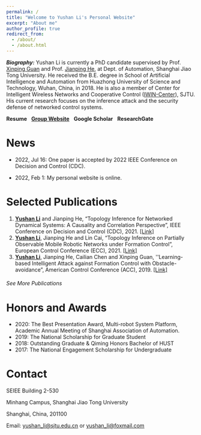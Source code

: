 ```yaml
---
permalink: /
title: "Welcome to Yushan Li's Personal Website"
excerpt: "About me"
author_profile: true
redirect_from: 
  - /about/
  - /about.html
---
```


***Biography:***  Yushan Li is currently a PhD candidate  supervised by Prof. [Xinping Guan](https://english.seiee.sjtu.edu.cn/english/detail/708_591.htm) and Prof. [Jianping He](https://iwin-fins.com), at Dept. of Automation, Shanghai Jiao Tong University. He received the B.E. degree in School of Artificial Intelligence and Automation from Huazhong University of Science and Technology, Wuhan, China, in 2018. He is also a member of Center for Intelligent Wireless Networks and Cooperative Control ([IWIN-Center](https://iwin.sjtu.edu.cn)), SJTU. His current research focuses on the inference attack and the security defense of networked control systems. 

**Resume** &nbsp;  [**Group Website**](https://iwin-fins.com/)	&nbsp;   **Google Scholar**	&nbsp;   **ResearchGate**



# News

- 2022, Jul 16:  One paper is accepted by 2022 IEEE Conference on Decision and Control (CDC). 

- 2022, Feb 1:  My personal website is online. 

  

# Selected Publications

1. **<u>Yushan Li</u>** and Jianping He, “Topology Inference for Networked Dynamical Systems: A Causality and Correlation Perspective”, IEEE Conference on Decision and Control (CDC), 2021. [[Link]](https://ieeexplore.ieee.org/document/9682968)
2. **<u>Yushan Li</u>**, Jianping He and Lin Cai, “Topology Inference on Partially Observable Mobile
   Robotic Networks under Formation Control”, European Control Conference (ECC), 2021. [[Link]](https://ieeexplore.ieee.org/document/9655038)
3. **<u>Yushan Li</u>**, Jianping He, Cailian Chen and Xinping Guan, ''Learning-based Intelligent Attack against Formation Control with Obstacle-avoidance”, American Control Conference (ACC), 2019. [[Link]](https://ieeexplore.ieee.org/document/8814377)

###### *See More Publications*



# Honors and Awards

- 2020: The Best Presentation Award, Multi-robot System Platform, Academic Annual Meeting
  of Shanghai Association of Automation.
- 2019: The National Scholarship for Graduate Student
- 2018: Outstanding Graduate & Qiming Honors Bachelor of HUST
- 2017: The National Engagement Scholarship for Undergraduate



# Contact 

SEIEE Building 2-530

Minhang Campus, Shanghai Jiao Tong University

Shanghai, China, 201100

Email: <u>yushan_li@sjtu.edu.cn</u>   or  <u>yushan_li@foxmail.com</u>

